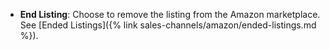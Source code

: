 
- **End Listing**: Choose to remove the listing from the Amazon marketplace. See [Ended Listings]({% link sales-channels/amazon/ended-listings.md %}).

